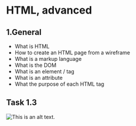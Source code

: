 # HTML, advanced


## 1.General

* What is HTML
* How to create an HTML page from a wireframe
* What is a markup language
* What is the DOM
* What is an element / tag
* What is an attribute
* What the purpose of each HTML tag


## Task 1.3

![This is an alt text.](/assets/images/project_header.png "This is a sample image.")
